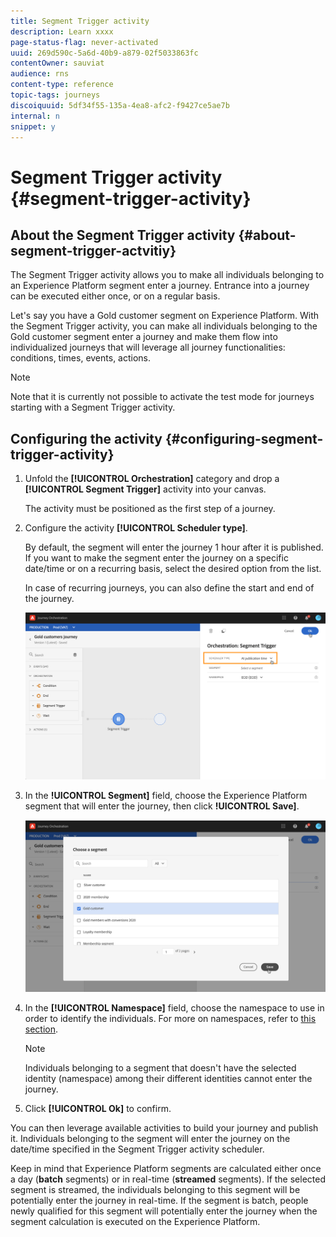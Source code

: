 ```yaml
---
title: Segment Trigger activity
description: Learn xxxx
page-status-flag: never-activated
uuid: 269d590c-5a6d-40b9-a879-02f5033863fc
contentOwner: sauviat
audience: rns
content-type: reference
topic-tags: journeys
discoiquuid: 5df34f55-135a-4ea8-afc2-f9427ce5ae7b
internal: n
snippet: y
---
```


# Segment Trigger activity {#segment-trigger-activity}

## About the Segment Trigger activity {#about-segment-trigger-actvitiy}

The Segment Trigger activity allows you to make all individuals belonging to an Experience Platform segment enter a journey. Entrance into a journey can be executed either once, or on a regular basis.

Let's say you have a Gold customer segment on Experience Platform. With the Segment Trigger activity, you can make all individuals belonging to the Gold customer segment enter a journey and make them flow into individualized journeys that will leverage all journey functionalities: conditions, times, events, actions.

>[!NOTE]
>
>Note that it is currently not possible to activate the test mode for journeys starting with a Segment Trigger activity.

## Configuring the activity {#configuring-segment-trigger-activity}

1. Unfold the **[!UICONTROL Orchestration]** category and drop a **[!UICONTROL Segment Trigger]** activity into your canvas.

    The activity must be positioned as the first step of a journey.

1. Configure the activity **[!UICONTROL Scheduler type]**.

    By default, the segment will enter the journey 1 hour after it is published. If you want to make the segment enter the journey on a specific date/time or on a recurring basis, select the desired option from the list.

    In case of recurring journeys, you can also define the start and end of the journey.

    ![](../assets/segment-trigger-schedule.png)

1. In the **!UICONTROL Segment]** field, choose the Experience Platform segment that will enter the journey, then click **!UICONTROL Save]**.

    ![](../assets/segment-trigger-segment-selection.png)

1. In the **[!UICONTROL Namespace]** field, choose the namespace to use in order to identify the individuals. For more on namespaces, refer to [this section](../event/selecting-the-namespace.md).

    >[!NOTE]
    >
    >Individuals belonging to a segment that doesn't have the selected identity (namespace) among their different identities cannot enter the journey.

1. Click **[!UICONTROL Ok]** to confirm.

You can then leverage available activities to build your journey and publish it. Individuals belonging to the segment will enter the journey on the date/time specified in the Segment Trigger activity scheduler.

Keep in mind that Experience Platform segments are calculated either once a day (**batch** segments) or in real-time (**streamed** segments). If the selected segment is streamed, the individuals belonging to this segment will be potentially enter the journey in real-time. If the segment is batch, people newly qualified for this segment will potentially enter the journey when the segment calculation is executed on the Experience Platform.
